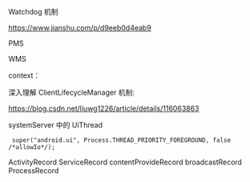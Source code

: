Watchdog 机制

https://www.jianshu.com/p/d9eeb0d4eab9

PMS

WMS

context：

深入理解 ClientLifecycleManager 机制:

https://blog.csdn.net/liuwg1226/article/details/116063863

systemServer 中的 UiThread

```
 super("android.ui", Process.THREAD_PRIORITY_FOREGROUND, false /*allowIo*/);
```

ActivityRecord ServiceRecord contentProvideRecord broadcastRecord ProcessRecord